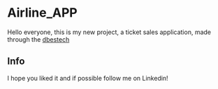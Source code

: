 # Airline_APP

Hello everyone, this is my new project, a ticket sales application, made through the [dbestech](https://www.youtube.com/watch?v=71AsYo2q_0Y&t=769s)

## Info

I hope you liked it and if possible follow me on Linkedin!
